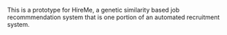 This is a prototype for HireMe, a genetic similarity based job recommmendation system that is one portion of an automated recruitment system. 
